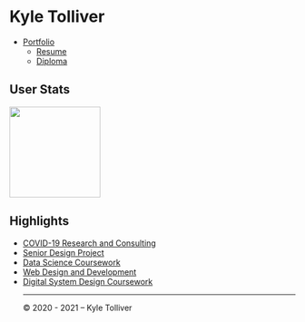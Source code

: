 
<!--
This program is free software: you can redistribute it and/or modify
it under the terms of the GNU General Public License as published by
the Free Software Foundation, either version 3 of the License, or
(at your option) any later version.

This program is distributed in the hope that it will be useful,
but WITHOUT ANY WARRANTY; without even the implied warranty of
MERCHANTABILITY or FITNESS FOR A PARTICULAR PURPOSE.  See the
GNU General Public License for more details.

You should have received a copy of the GNU General Public License
along with this program.  If not, see <https://www.gnu.org/licenses/>.
-->

# Kyle Tolliver

  - [Portfolio](https://kctolli.github.io/)
      - [Resume](https://kctolli.github.io/site_libs/resume/resume.html)
      - [Diploma](https://kctolli.github.io/site_libs/images/diploma.pdf)

## User Stats

<div data-align="center">

<img style="max-width:100%;" height="160" align="center" 
src="https://github-readme-stats.vercel.app/api/top-langs/?username=kctolli&layout=compact&theme=gruvbox" />

</div>

## Highlights

  - [COVID-19 Research and
    Consulting](https://kctolli.github.io/COVID-19/index.html)
  - [Senior Design Project](https://ecen499-nasa.github.io/index.html)
  - [Data Science
    Coursework](https://kctolli.github.io/Data-Science/index.html)
  - [Web Design and
    Development](https://kctolli.github.io/WDD100/index.html)
  - [Digital System Design
    Coursework](https://ecen-340.glitch.me/index.html)
    <hr />
    <div style="clear:both;">
    </div>
    © 2020 - 2021 – Kyle Tolliver
